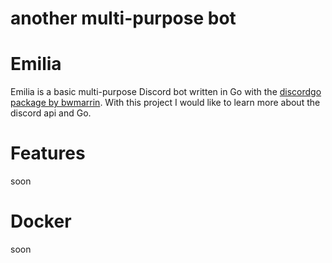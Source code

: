 

# another multi-purpose bot

# Emilia
Emilia is a basic multi-purpose Discord bot written in Go with the [discordgo package
by bwmarrin](https://github.com/bwmarrin/discordgo). With this project I would like to learn more about the discord api and Go.

# Features
soon 

# Docker
soon
